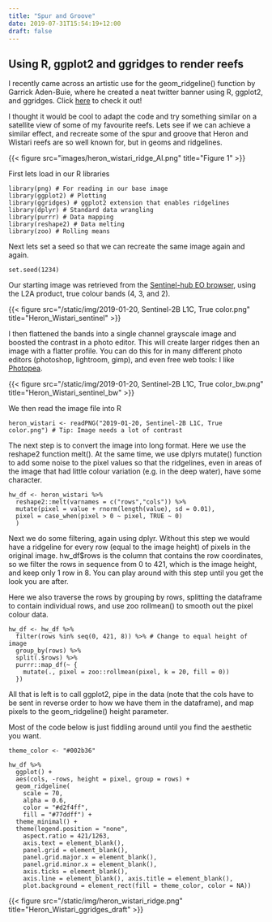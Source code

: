 ```yaml
---
title: "Spur and Groove"
date: 2019-07-31T15:54:19+12:00
draft: false
---
```


## Using R, ggplot2 and ggridges to render reefs

I recently came across an artistic use for the geom_ridgeline() function by Garrick Aden-Buie, where he created a neat twitter banner using R, ggplot2, and ggridges. Click [here](https://www.garrickadenbuie.com/blog/my-ggridges-twitter-header/) to check it out!

I thought it would be cool to adapt the code and try something similar on a satellite view of some of my favourite reefs. Lets see if we can achieve a similar effect, and recreate some of the spur and groove that Heron and Wistari reefs are so well known for, but in geoms and ridgelines.

{{< figure src="images/heron_wistari_ridge_AI.png" title="Figure 1" >}}

First lets load in our R libraries

```
library(png) # For reading in our base image
library(ggplot2) # Plotting 
library(ggridges) # ggplot2 extension that enables ridgelines
library(dplyr) # Standard data wrangling
library(purrr) # Data mapping
library(reshape2) # Data melting
library(zoo) # Rolling means
```

Next lets set a seed so that we can recreate the same image again and again.

```
set.seed(1234)
```

Our starting image was retrieved from the [Sentinel-hub EO browser](https://apps.sentinel-hub.com/eo-browser/?lat=-23.5287&lng=151.8901&zoom=10&time=2019-07-29&preset=1_TRUE_COLOR&datasource=Sentinel-2%20L1C), using the L2A product, true colour bands (4, 3, and 2).

{{< figure src="/static/img/2019-01-20, Sentinel-2B L1C, True color.png" title="Heron_Wistari_sentinel" >}}

I then flattened the bands into a single channel grayscale image and boosted the contrast in a photo editor. This will create larger ridges then an image with a flatter profile. You can do this for in many different photo editors (photoshop, lightroom, gimp), and even free web tools: I like [Photopea](https://www.photopea.com/).

{{< figure src="/static/img/2019-01-20, Sentinel-2B L1C, True color_bw.png" title="Heron_Wistari_sentinel_bw" >}}

We then read the image file into R

```
heron_wistari <- readPNG("2019-01-20, Sentinel-2B L1C, True color.png") # Tip: Image needs a lot of contrast
```

The next step is to convert the image into long format. Here we use the reshape2 function melt(). At the same time, we use dplyrs mutate() function to add some noise to the pixel values so that the ridgelines, even in areas of the image that had little colour variation (e.g. in the deep water), have some character.

```
hw_df <- heron_wistari %>% 
  reshape2::melt(varnames = c("rows","cols")) %>%
  mutate(pixel = value + rnorm(length(value), sd = 0.01),
  pixel = case_when(pixel > 0 ~ pixel, TRUE ~ 0)
  )
```

Next we do some filtering, again using dplyr. Without this step we would have a ridgeline for every row (equal to the image height) of pixels in the original image. hw_df$rows is the column that contains the row coordinates, so we filter the rows in sequence from 0 to 421, which is the image height, and keep only 1 row in 8. You can play around with this step until you get the look you are after.

Here we also traverse the rows by grouping by rows, splitting the dataframe to contain individual rows, and use zoo rollmean() to smooth out the pixel colour data.

```
hw_df <- hw_df %>%
  filter(rows %in% seq(0, 421, 8)) %>% # Change to equal height of image
  group_by(rows) %>% 
  split(.$rows) %>% 
  purrr::map_df(~ {
    mutate(., pixel = zoo::rollmean(pixel, k = 20, fill = 0))
  })
```

All that is left is to call ggplot2, pipe in the data (note that the cols have to be sent in reverse order to how we have them in the dataframe), and map pixels to the geom_ridgeline() height parameter.

Most of the code below is just fiddling around until you find the aesthetic you want.

```
theme_color <- "#002b36"

hw_df %>% 
  ggplot() + 
  aes(cols, -rows, height = pixel, group = rows) + 
  geom_ridgeline(
    scale = 70, 
    alpha = 0.6,
    color = "#d2f4ff",
    fill = "#77ddff") +
  theme_minimal() +
  theme(legend.position = "none",
    aspect.ratio = 421/1263,
    axis.text = element_blank(),
    panel.grid = element_blank(),
    panel.grid.major.x = element_blank(),
    panel.grid.minor.x = element_blank(),
    axis.ticks = element_blank(),
    axis.line = element_blank(), axis.title = element_blank(),
    plot.background = element_rect(fill = theme_color, color = NA))
```

{{< figure src="/static/img/heron_wistari_ridge.png" title="Heron_Wistari_ggridges_draft" >}}

